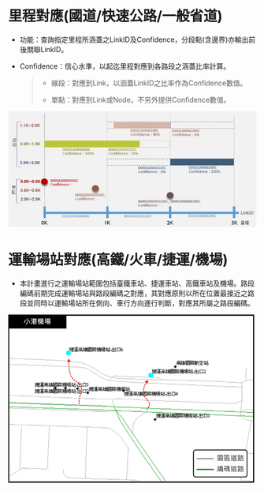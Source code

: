 # 里程對應(國道/快速公路/一般省道)

* 功能：查詢指定里程所涵蓋之LinkID及Confidence，分段點(含邊界)亦輸出前後關聯LinkID。

* Confidence：信心水準，以起迄里程對應到各路段之涵蓋比率計算。

  > * 線段：對應到Link，以涵蓋LinkID之比率作為Confidence數值。
  >
  > * 單點：對應到Link或Node，不另外提供Confidence數值。


![](001.jpg)


# 運輸場站對應(高鐵/火車/捷運/機場)

* 本計畫進行之運輸場站範圍包括臺鐵車站、捷運車站、高鐵車站及機場。路段編碼前期完成運輸場站與路段編碼之對應，其對應原則以所在位置最接近之路段並同時以運輸場站所在側向、車行方向進行判斷，對應其所屬之路段編碼。

![](002.jpg)
